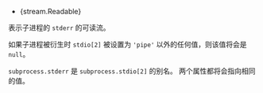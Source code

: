 <!-- YAML
added: v0.1.90
-->

* {stream.Readable}

表示子进程的 `stderr` 的可读流。

如果子进程被衍生时 `stdio[2]` 被设置为 `'pipe'` 以外的任何值，则该值将会是 `null`。

`subprocess.stderr` 是 `subprocess.stdio[2]` 的别名。
两个属性都将会指向相同的值。

